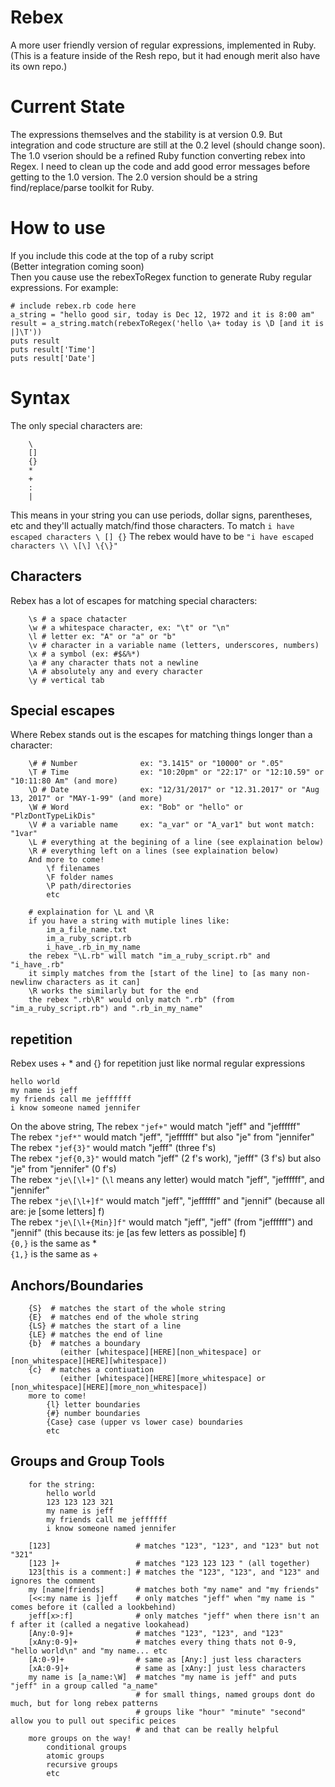 # Rebex
A more user friendly version of regular expressions, implemented in Ruby.
(This is a feature inside of the Resh repo, but it had enough merit also have its own repo.)

# Current State
The expressions themselves and the stability is at version 0.9.
But integration and code structure are still at the 0.2 level (should change soon).
The 1.0 vserion should be a refined Ruby function converting rebex into Regex.
I need to clean up the code and add good error messages before getting to the 1.0 version.
The 2.0 version should be a string find/replace/parse toolkit for Ruby.


# How to use
If you include this code at the top of a ruby script<br>
(Better integration coming soon)<br>
Then you cause use the rebexToRegex function to generate Ruby regular expressions.
For example:
```
# include rebex.rb code here
a_string = "hello good sir, today is Dec 12, 1972 and it is 8:00 am"
result = a_string.match(rebexToRegex('hello \a+ today is \D [and it is |]\T'))
puts result
puts result['Time']
puts result['Date']
```

# Syntax
The only special characters are:<br>
```
    \
    []
    {}
    *
    +
    :
    |
```
This means in your string you can use periods, dollar signs, parentheses, etc and they'll actually match/find those characters.
To match `i have escaped characters \ [] {}`
The rebex would have to be `"i have escaped characters \\ \[\] \{\}"`


## Characters
Rebex has a lot of escapes for matching special characters:
```
    \s # a space chatacter
    \w # a whitespace character, ex: "\t" or "\n"
    \l # letter ex: "A" or "a" or "b"
    \v # character in a variable name (letters, underscores, numbers) 
    \x # a symbol (ex: #$&%*) 
    \a # any character thats not a newline
    \A # absolutely any and every character 
    \y # vertical tab 
```

## Special escapes
Where Rebex stands out is the escapes for matching things longer than a character:
```
    \# # Number              ex: "3.1415" or "10000" or ".05"
    \T # Time                ex: "10:20pm" or "22:17" or "12:10.59" or "10:11:80 Am" (and more)
    \D # Date                ex: "12/31/2017" or "12.31.2017" or "Aug 13, 2017" or "MAY-1-99" (and more)
    \W # Word                ex: "Bob" or "hello" or "PlzDontTypeLikDis"
    \V # a variable name     ex: "a_var" or "A_var1" but wont match: "1var"
    \L # everything at the begining of a line (see explaination below)
    \R # everything left on a lines (see explaination below)
    And more to come!
        \f filenames
        \F folder names
        \P path/directories
        etc

    # explaination for \L and \R
    if you have a string with mutiple lines like:
        im_a_file_name.txt
        im_a_ruby_script.rb
        i_have_.rb_in_my_name
    the rebex "\L.rb" will match "im_a_ruby_script.rb" and "i_have_.rb"
    it simply matches from the [start of the line] to [as many non-newlinw characters as it can]
    \R works the similarly but for the end
    the rebex ".rb\R" would only match ".rb" (from "im_a_ruby_script.rb") and ".rb_in_my_name"
```

## repetition
Rebex uses + * and {} for repetition just like normal regular expressions
```
hello world
my name is jeff
my friends call me jeffffff
i know someone named jennifer
```
On the above string,
The rebex `"jef+"` would match "jeff" and "jeffffff"<br>
The rebex `"jef*"` would match "jeff", "jeffffff" but also "je" from "jennifer"<br>
The rebex `"jef{3}"` would match "jefff" (three f's)<br>
The rebex `"jef{0,3}"` would match "jeff" (2 f's work), "jefff" (3 f's) but also "je" from "jennifer" (0 f's)<br>
The rebex `"je\[\l+]"` (`\l` means any letter) would match "jeff", "jeffffff", and "jennifer"<br>
The rebex `"je\[\l+]f"` would match "jeff", "jeffffff" and "jennif" (because all are: je \[some letters] f)<br>
The rebex `"je\[\l+{Min}]f"` would match "jeff", "jeff" (from "jeffffff") and "jennif" 
(this because its: je \[as few letters as possible] f)<br>
`{0,}` is the same as * <br>
`{1,}` is the same as + <br>

## Anchors/Boundaries
```
    {S}  # matches the start of the whole string 
    {E}  # matches end of the whole string
    {LS} # matches the start of a line
    {LE} # matches the end of line
    {b}  # matches a boundary 
           (either [whitespace][HERE][non_whitespace] or [non_whitespace][HERE][whitespace])
    {c}  # matches a contiuation 
           (either [whitespace][HERE][more_whitespace] or [non_whitespace][HERE][more_non_whitespace])
    more to come!
        {l} letter boundaries
        {#} number boundaries
        {Case} case (upper vs lower case) boundaries
        etc
```

## Groups and Group Tools
```
    for the string:
        hello world
        123 123 123 321
        my name is jeff
        my friends call me jeffffff
        i know someone named jennifer

    [123]                   # matches "123", "123", and "123" but not "321"
    [123 ]+                 # matches "123 123 123 " (all together)
    123[this is a comment:] # matches the "123", "123", and "123" and ignores the comment 
    my [name|friends]       # matches both "my name" and "my friends"
    [<<:my name is ]jeff    # only matches "jeff" when "my name is " comes before it (called a lookbehind)
    jeff[x>:f]              # only matches "jeff" when there isn't an f after it (called a negative lookahead)
    [Any:0-9]+              # matches "123", "123", and "123"
    [xAny:0-9]+             # matches every thing thats not 0-9, "hello world\n" and "my name... etc
    [A:0-9]+                # same as [Any:] just less characters
    [xA:0-9]+               # same as [xAny:] just less characters
    my name is [a_name:\W]  # matches "my name is jeff" and puts "jeff" in a group called "a_name" 
                            # for small things, named groups dont do much, but for long rebex patterns
                            # groups like "hour" "minute" "second" allow you to pull out specific peices
                            # and that can be really helpful
    more groups on the way!
        conditional groups
        atomic groups
        recursive groups
        etc
```


